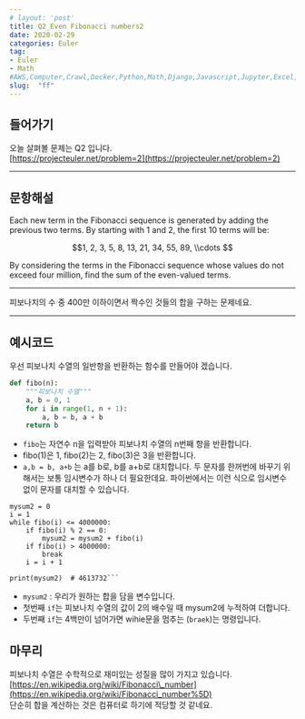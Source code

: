 ```yaml
---
# layout: 'post'
title: Q2_Even Fibonacci numbers2
date: 2020-02-29
categories: Euler
tag: 
- Euler
- Math
#AWS,Computer,Crawl,Docker,Python,Math,Django,Javascript,Jupyter,Excel,Etc,Matplotlib
slug:  "ff"
---
```


## 들어가기

오늘 살펴볼 문제는 Q2 입니다.  
[https://projecteuler.net/problem=2](https://projecteuler.net/problem=2)

---

## 문항해설

Each new term in the Fibonacci sequence is generated by adding the previous two terms. By starting with 1 and 2, the first 10 terms will be:

$$1, 2, 3, 5, 8, 13, 21, 34, 55, 89, \\cdots $$

By considering the terms in the Fibonacci sequence whose values do not exceed four million, find the sum of the even-valued terms.

---

피보나치의 수 중 400만 이하이면서 짝수인 것들의 합을 구하는 문제네요.

---

## 예시코드

우선 피보나치 수열의 일반항을 반환하는 함수를 만들어야 겠습니다.

``` python
def fibo(n):
    """피보나치 수열"""
    a, b = 0, 1
    for i in range(1, n + 1):
        a, b = b, a + b
    return b
```

-   `fibo`는 자연수 n을 입력받아 피보나치 수열의 n번째 항을 반환합니다.
-   fibo(1)은 1, fibo(2)는 2, fibo(3)은 3을 반환합니다.
-   `a,b = b, a+b` 는 a를 b로, b를 a+b로 대치합니다. 두 문자를 한꺼번에 바꾸기 위해서는 보통 임시변수가 하나 더 필요한데요. 파이썬에서는 이런 식으로 임시변수 없이 문자를 대치할 수 있습니다.

```
mysum2 = 0
i = 1 
while fibo(i) <= 4000000:
    if fibo(i) % 2 == 0:
        mysum2 = mysum2 + fibo(i)
    if fibo(i) > 4000000:
        break
    i = i + 1

print(mysum2)  # 4613732```
```

-   `mysum2` : 우리가 원하는 합을 담을 변수입니다.
-   첫번째 `if`는 피보나치 수열의 값이 2의 배수일 때 mysum2에 누적하여 더합니다.
-   두번째 `if`는 4백만이 넘어가면 wihie문을 멈추는 (`braek`)는 명령입니다.

## 마무리

피보나치 수열은 수학적으로 재미있는 성질을 많이 가지고 있습니다.  
[https://en.wikipedia.org/wiki/Fibonacci\_number](https://en.wikipedia.org/wiki/Fibonacci_number%5D)  
단순히 합을 계산하는 것은 컴퓨터로 하기에 적당할 것 같네요.